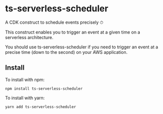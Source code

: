 # ts-serverless-scheduler

A CDK construct to schedule events precisely ⏱

This construct enables you to trigger an event at a given time on a serverless architecture.

You should use ts-serverless-scheduler if you need to trigger an event at a precise time (down to the second) on your AWS application.

## Install

To install with npm:

```
npm install ts-serverless-scheduler
```

To install with yarn:

```
yarn add ts-serverless-scheduler
```
